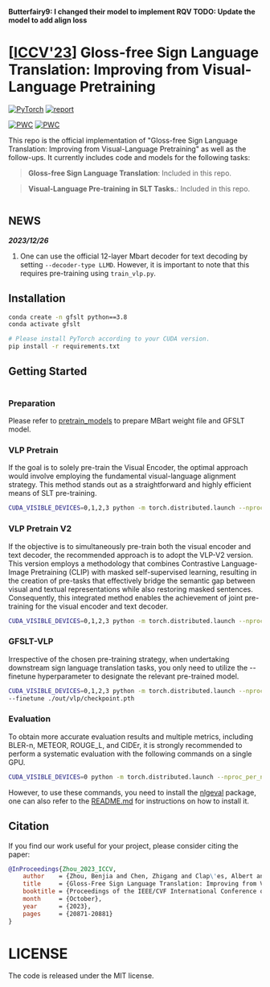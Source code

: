 
**Butterfairy9: I changed their model to implement RQV
TODO: Update the model to add align loss**

# [[ICCV'23](https://openaccess.thecvf.com/content/ICCV2023/html/Zhou_Gloss-Free_Sign_Language_Translation_Improving_from_Visual-Language_Pretraining_ICCV_2023_paper.html)] Gloss-free Sign Language Translation: Improving from Visual-Language Pretraining

<a href="https://pytorch.org/get-started/locally/"><img alt="PyTorch" src="https://img.shields.io/badge/PyTorch-ee4c2c?logo=pytorch&logoColor=white"></a>  [![report](https://img.shields.io/badge/ArXiv-Paper-red)](https://arxiv.org/abs/2307.14768)

[![PWC](https://img.shields.io/endpoint.svg?url=https://paperswithcode.com/badge/gloss-free-sign-language-translation/gloss-free-sign-language-translation-on)](https://paperswithcode.com/sota/gloss-free-sign-language-translation-on?p=gloss-free-sign-language-translation)
[![PWC](https://img.shields.io/endpoint.svg?url=https://paperswithcode.com/badge/gloss-free-sign-language-translation/gloss-free-sign-language-translation-on-csl)](https://paperswithcode.com/sota/gloss-free-sign-language-translation-on-csl?p=gloss-free-sign-language-translation)


This repo is the official implementation of "Gloss-free Sign Language Translation: Improving from Visual-Language Pretraining" as well as the follow-ups. It currently includes code and models for the following tasks:

> **Gloss-free Sign Language Translation**: Included in this repo.

> **Visual-Language Pre-training in SLT Tasks.**: Included in this repo.

<img src="./demo/slt_approach.gif" alt="" style="zoom: 60%;" />

## NEWS

***2023/12/26***

1. One can use the official 12-layer Mbart decoder for text decoding by setting ```--decoder-type LLMD```. However, it is important to note that this requires pre-training using ```train_vlp.py```.

## Installation

```bash
conda create -n gfslt python==3.8
conda activate gfslt

# Please install PyTorch according to your CUDA version.
pip install -r requirements.txt
```


## Getting Started
<img src="./demo/pipeline.jpg" alt="" style="zoom: 60%;" />

### Preparation
Please refer to [pretrain_models](pretrain_models/README.md) to prepare MBart weight file and GFSLT model.

### VLP Pretrain

If the goal is to solely pre-train the Visual Encoder, the optimal approach would involve employing the fundamental visual-language alignment strategy. This method stands out as a straightforward and highly efficient means of SLT pre-training.

```bash
CUDA_VISIBLE_DEVICES=0,1,2,3 python -m torch.distributed.launch --nproc_per_node=4 --master_port=1236 --use_env train_vlp.py --batch-size 4 --epochs 80 --opt sgd --lr 0.01 --output_dir out/vlp  
```

### VLP Pretrain V2
If the objective is to simultaneously pre-train both the visual encoder and text decoder, the recommended approach is to adopt the VLP-V2 version. This version employs a methodology that combines Contrastive Language-Image Pretraining (CLIP) with masked self-supervised learning, resulting in the creation of pre-tasks that effectively bridge the semantic gap between visual and textual representations while also restoring masked sentences. Consequently, this integrated method enables the achievement of joint pre-training for the visual encoder and text decoder.
```bash
CUDA_VISIBLE_DEVICES=0,1,2,3 python -m torch.distributed.launch --nproc_per_node=4 --master_port=1236 --use_env train_vlp_v2.py --batch-size 4 --epochs 80 --opt sgd --lr 0.01 --output_dir out/vlp_v2 --training-refurbish True --noise-rate 0.15 --noise-type omit_last --random-shuffle False  
```

### GFSLT-VLP
Irrespective of the chosen pre-training strategy, when undertaking downstream sign language translation tasks, 
you only need to utilize the --finetune hyperparameter to designate the relevant pre-trained model.
```bash
CUDA_VISIBLE_DEVICES=0,1,2,3 python -m torch.distributed.launch --nproc_per_node=4 --master_port=1236 --use_env train_slt.py --batch-size 2 --epochs 200 --opt sgd --lr 0.01 --output_dir out/Gloss-Free \
--finetune ./out/vlp/checkpoint.pth 
```

### Evaluation
To obtain more accurate evaluation results and multiple metrics, including BLER-n, METEOR, ROUGE_L, and CIDEr, it is strongly recommended to perform a systematic evaluation with the following commands on a single GPU. 
```bash
CUDA_VISIBLE_DEVICES=0 python -m torch.distributed.launch --nproc_per_node=1 --master_port=1236 --use_env train_slt.py --batch-size 2 --epochs 200 --opt sgd --lr 0.01 --output_dir out/Gloss-Free --resume out/Gloss-Free/best_checkpoint.pth --eval 
```
However, to use these commands, you need to install the [nlgeval](https://github.com/Maluuba/nlg-eval) package, one can also refer to the [README.md](./metrics/README.md) for instructions on how to install it.

## Citation

If you find our work useful for your project, please consider citing the paper:

```bibtex
@InProceedings{Zhou_2023_ICCV,
    author    = {Zhou, Benjia and Chen, Zhigang and Clap\'es, Albert and Wan, Jun and Liang, Yanyan and Escalera, Sergio and Lei, Zhen and Zhang, Du},
    title     = {Gloss-Free Sign Language Translation: Improving from Visual-Language Pretraining},
    booktitle = {Proceedings of the IEEE/CVF International Conference on Computer Vision (ICCV)},
    month     = {October},
    year      = {2023},
    pages     = {20871-20881}
}
```

# LICENSE
The code is released under the MIT license.
